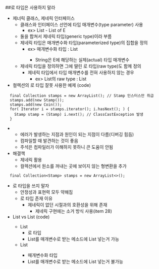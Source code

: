 ##로 타입은 사용하지 말라
* 제너릭 클래스, 제네릭 인터페이스
  * 클래스와 인터페이스 선언에 타입 매개변수(type parameter) 사용
    * ex> List<E> - List of E
  * 둘을 합쳐서 제네릭 타입(generic type)이라 부름
  * 제네릭 타입은 매개변수화 타입(parameterized type)의 집합을 정의
    * ex> 매개변수화 타입 : List<String>
      * String은 E에 해당하는 실제(actual) 타입 매개변수
  * 제네릭 타입을 정의하면 그에 딸린 로 타입(raw type)도 함께 정의
    * 제네릭 타입에서 타입 매개변수를 전혀 사용하지 않는 경우
      * ex> List<E>의 raw type : List
* 컬렉션의 로 타입 잘못 사용한 예제 (code)
```
  final Collection stamps = new ArrayList(); // Stamp 인스터스만 취급
  stamps.add(new Stamp());
  stamps.add(new Coin());  
  for( Iterator i = stamps.iterator(); i.hasNext(); ) {
    Stamp stamp = (Stamp) i.next(); // ClassCastException 발생
  }
```
*
  * 에러가 발생하는 지점과 원인이 되는 지점이 다름(디버깅 힘듬)
  * 컴파일할 때 발견하는 것이 좋음
  * 주석은 컴파일러가 이해하지 못하니 큰 도움이 안됨
* 해결책
  * 제네릭 활용
  * 컬렉션에서 원소를 꺼내는 곳에 보이지 않는 형변환을 추가
```
  final Collection<Stamp> stamps = new ArrayList<>(); 
```
* 로 타입을 쓰지 말자
  * 안정성과 표현력 모두 약해짐
  * 로 타입 존재 이유
    * 제네릭이 없던 시절과의 호환성을 위해 존재
      * 제네릭 구현에는 소거 방식 사용(item 28)
* List vs List<Object> (code)
  * List
    * 로 타입
    * List를 매개변수로 받는 메소드에 List<String> 넣는거 가능
  * List<Object>
    * 매개변수화 타입
    * List<Object>를 매개변수로 받는 메소드에 List<String> 넣는거 불가능
    